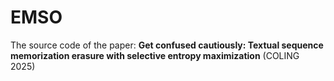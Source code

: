 # EMSO
The source code of the paper: **Get confused cautiously: Textual sequence memorization erasure with selective entropy maximization** (COLING 2025)


